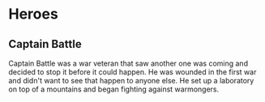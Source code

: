# Heroes

## Captain Battle

Captain Battle was a war veteran that saw another one was coming and decided to stop it before it could happen. He was wounded in the first war and didn't want to see that happen to anyone else. He set up a laboratory on top of a mountains and began fighting against warmongers.
